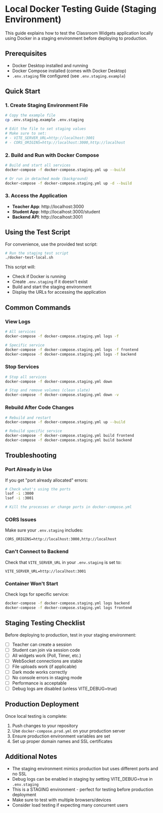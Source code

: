# Local Docker Testing Guide (Staging Environment)

This guide explains how to test the Classroom Widgets application locally using Docker in a staging environment before deploying to production.

## Prerequisites

- Docker Desktop installed and running
- Docker Compose installed (comes with Docker Desktop)
- `.env.staging` file configured (see `.env.staging.example`)

## Quick Start

### 1. Create Staging Environment File

```bash
# Copy the example file
cp .env.staging.example .env.staging

# Edit the file to set staging values
# Make sure to set:
# - VITE_SERVER_URL=http://localhost:3001
# - CORS_ORIGINS=http://localhost:3000,http://localhost
```

### 2. Build and Run with Docker Compose

```bash
# Build and start all services
docker-compose -f docker-compose.staging.yml up --build

# Or run in detached mode (background)
docker-compose -f docker-compose.staging.yml up -d --build
```

### 3. Access the Application

- **Teacher App**: http://localhost:3000
- **Student App**: http://localhost:3000/student
- **Backend API**: http://localhost:3001

## Using the Test Script

For convenience, use the provided test script:

```bash
# Run the staging test script
./docker-test-local.sh
```

This script will:
- Check if Docker is running
- Create `.env.staging` if it doesn't exist
- Build and start the staging environment
- Display the URLs for accessing the application

## Common Commands

### View Logs
```bash
# All services
docker-compose -f docker-compose.staging.yml logs -f

# Specific service
docker-compose -f docker-compose.staging.yml logs -f frontend
docker-compose -f docker-compose.staging.yml logs -f backend
```

### Stop Services
```bash
# Stop all services
docker-compose -f docker-compose.staging.yml down

# Stop and remove volumes (clean slate)
docker-compose -f docker-compose.staging.yml down -v
```

### Rebuild After Code Changes
```bash
# Rebuild and restart
docker-compose -f docker-compose.staging.yml up --build

# Rebuild specific service
docker-compose -f docker-compose.staging.yml build frontend
docker-compose -f docker-compose.staging.yml build backend
```

## Troubleshooting

### Port Already in Use
If you get "port already allocated" errors:

```bash
# Check what's using the ports
lsof -i :3000
lsof -i :3001

# Kill the processes or change ports in docker-compose.yml
```

### CORS Issues
Make sure your `.env.staging` includes:
```
CORS_ORIGINS=http://localhost:3000,http://localhost
```

### Can't Connect to Backend
Check that `VITE_SERVER_URL` in your `.env.staging` is set to:
```
VITE_SERVER_URL=http://localhost:3001
```

### Container Won't Start
Check logs for specific service:
```bash
docker-compose -f docker-compose.staging.yml logs backend
docker-compose -f docker-compose.staging.yml logs frontend
```

## Staging Testing Checklist

Before deploying to production, test in your staging environment:

- [ ] Teacher can create a session
- [ ] Student can join via session code
- [ ] All widgets work (Poll, Timer, etc.)
- [ ] WebSocket connections are stable
- [ ] File uploads work (if applicable)
- [ ] Dark mode works correctly
- [ ] No console errors in staging mode
- [ ] Performance is acceptable
- [ ] Debug logs are disabled (unless VITE_DEBUG=true)

## Production Deployment

Once local testing is complete:

1. Push changes to your repository
2. Use `docker-compose.prod.yml` on your production server
3. Ensure production environment variables are set
4. Set up proper domain names and SSL certificates

## Additional Notes

- The staging environment mimics production but uses different ports and no SSL
- Debug logs can be enabled in staging by setting VITE_DEBUG=true in `.env.staging`
- This is a STAGING environment - perfect for testing before production deployment
- Make sure to test with multiple browsers/devices
- Consider load testing if expecting many concurrent users